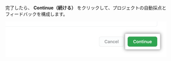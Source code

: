 <br/>

完了したら、 **Continue（続ける）** をクリックして、プロジェクトの自動採点とフィードバックを構成します。

<div class="procedural-image-wrapper">
  <img alt="'続ける'ボタン" class="procedural-image-wrapper" src="/assets/images/help/classroom/assignments-click-continue-button.png">
</div>
